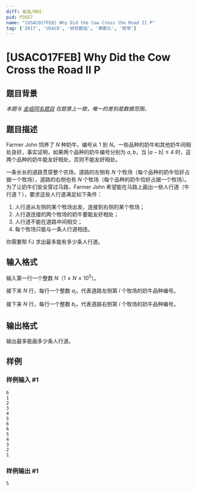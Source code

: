 ```yaml
---
diff: 省选/NOI-
pid: P3657
name: "[USACO17FEB] Why Did the Cow Cross the Road II P"
tag: ['2017', 'USACO', '树状数组', '离散化', '枚举']
---
```

# [USACO17FEB] Why Did the Cow Cross the Road II P
## 题目背景

*本题与 [金组同名题目](/problem/P6119) 在题意上一致，唯一的差别是数据范围。*
## 题目描述

Farmer John 饲养了 $N$ 种奶牛，编号从 $1$ 到 $N$。一些品种的奶牛和其他奶牛间相处良好，事实证明，如果两个品种的奶牛编号分别为 $a,b$，当 $|a-b| \leq 4$ 时，这两个品种的奶牛能友好相处，否则不能友好相处。

一条长长的道路贯穿整个农场，道路的左侧有 $N$ 个牧场（每个品种的奶牛恰好占据一个牧场），道路的右侧也有 $N$ 个牧场（每个品种的奶牛恰好占据一个牧场）。为了让奶牛们安全穿过马路，Farmer John 希望能在马路上画出一些人行道（牛行道？），要求这些人行道满足如下条件：

1. 人行道从左侧的某个牧场出发，连接到右侧的某个牧场；
2. 人行道连接的两个牧场的奶牛要能友好相处；
3. 人行道不能在道路中间相交；
4. 每个牧场只能与一条人行道相连。

你需要帮 FJ 求出最多能有多少条人行道。
## 输入格式

输入第一行一个整数 $N$（$1 \leq N \leq 10^5$）。

接下来 $N$ 行，每行一个整数 $a_i$，代表道路左侧第 $i$ 个牧场的奶牛品种编号。

接下来 $N$ 行，每行一个整数 $b_i$，代表道路右侧第 $i$ 个牧场的奶牛品种编号。
## 输出格式

输出最多能画多少条人行道。
## 样例

### 样例输入 #1
```
6
1
2
3
4
5
6
6
5
4
3
2
1
```
### 样例输出 #1
```
5

```
